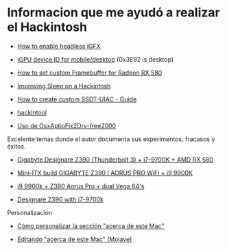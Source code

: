 # Informacion que me ayudó a realizar el Hackintosh

- [How to enable headless iGFX](https://www.tonymacx86.com/threads/success-blouses-hack-pro-build-i9-9900k-z390-aorus-pro-dual-vega-64s.264948/page-5)

- [iGPU device ID for mobile/desktop](https://www.tonymacx86.com/threads/success-blouses-hack-pro-build-i9-9900k-z390-aorus-pro-dual-vega-64s.264948/page-7#post-1862763) (0x3E92 is desktop)

- [How to set custom Framebuffer for Radeon RX 580](https://www.tonymacx86.com/threads/updated-storks-thunderbolt-build-i5-3570k-ga-z77x-up5-th-gtx-760.73112/page-99#post-1857755)

- [Improving Sleep on a Hackintosh](https://hackintosher.com/forums/thread/improving-sleep-on-a-hackintosh-wakeup-freezes-black-screens.486/)

- [How to create custom SSDT-UIAC - Guide](https://hackintosher.com/forums/thread/improving-sleep-on-a-hackintosh-wakeup-freezes-black-screens.486/#post-3034)

- [hackintool](https://www.insanelymac.com/forum/topic/335018-hackintool-v182/)

- [Uso de OsxAptioFix2Drv-free2000](https://www.tonymacx86.com/threads/gigabyte-z390-aorus-pro-wifi-cannot-get-installer-to-boot.264908/post-1900005)

Excelente temas donde el autor documenta sus experimentos, fracasos y éxitos.

- [Gigabyte Designare Z390 (Thunderbolt 3) + i7-9700K + AMD RX 580](https://www.tonymacx86.com/threads/success-gigabyte-designare-z390-thunderbolt-3-i7-9700k-amd-rx-580.267551/)

- [Mini-ITX build GIGABYTE Z390 I AORUS PRO WiFi + i9 9900K](https://www.tonymacx86.com/threads/success-mini-itx-build-gigabyte-z390-i-aorus-pro-wifi-i9-9900k.267897/)

- [i9 9900k + Z390 Aorus Pro + dual Vega 64's](https://www.tonymacx86.com/threads/success-blouses-hack-pro-build-i9-9900k-z390-aorus-pro-dual-vega-64s.264948)

- [Designare Z390 with i7-9700k](https://www.tonymacx86.com/threads/success-ongoing-status-of-designare-z390-with-i7-9700k.266065/)


Personalizacion

- [Cómo personalizar la sección "acerca de este Mac"](https://www.idownloadblog.com/2017/01/13/how-to-modify-about-this-mac-hackintosh/)

- [Editando "acerca de este Mac" (Mojave)](https://github.com/Haru-tan/Hackintosh-Things/blob/master/AboutThisMacMojave.md)
